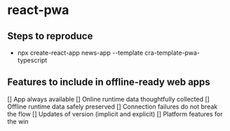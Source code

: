 # react-pwa

## Steps to reproduce

- npx create-react-app news-app --template cra-template-pwa-typescript

## Features to include in offline-ready web apps

[] App always available
[] Online runtime data thoughtfully collected
[] Offline runtime data safely preserved
[] Connection failures do not break the flow
[] Updates of version (implicit and explicit)
[] Platform features for the win
